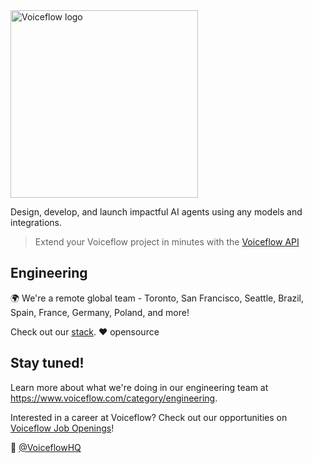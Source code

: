 <img src="https://cdn.voiceflow.com/assets/logo.png" alt="Voiceflow logo" width="300" />

Design, develop, and launch impactful AI agents using any models and integrations.

> Extend your Voiceflow project in minutes with the [Voiceflow API](https://github.com/voiceflow/api-examples)

## Engineering

🌍 We're a remote global team - Toronto, San Francisco, Seattle, Brazil, Spain, France, Germany, Poland, and more!

Check out our [stack](https://stackshare.io/voiceflow/voiceflow). ❤️ opensource
## Stay tuned!

Learn more about what we're doing in our engineering team at https://www.voiceflow.com/category/engineering.

Interested in a career at Voiceflow? Check out our opportunities on [Voiceflow Job Openings](https://angel.co/company/voiceflow/jobs)!

:wave: [@VoiceflowHQ](https://twitter.com/VoiceflowHQ)
